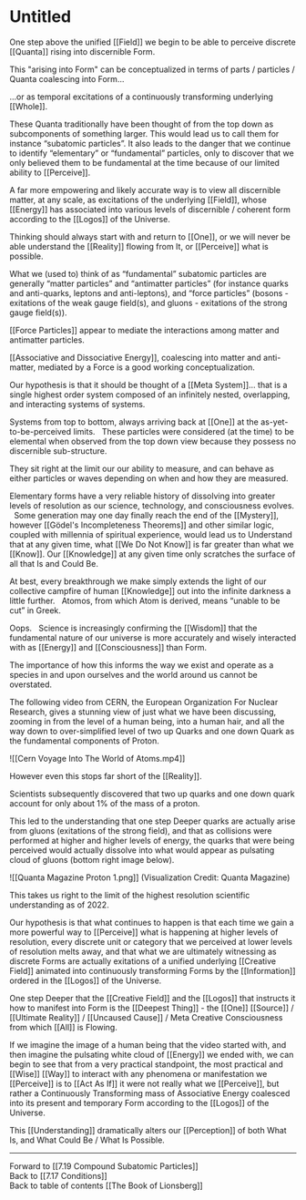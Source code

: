 # Untitled

One step above the unified [[Field]] we begin to be able to perceive discrete [[Quanta]] rising into discernible Form. 

This "arising into Form" can be conceptualized in terms of parts / particles / Quanta coalescing into Form...

...or as temporal excitations of a continuously transforming underlying [[Whole]]. 

These Quanta traditionally have been thought of from the top down as subcomponents of something larger. This would lead us to call them for instance “subatomic particles”. It also leads to the danger that we continue to identify “elementary” or “fundamental” particles, only to discover that we only believed them to be fundamental at the time because of our limited ability to [[Perceive]]. 

A far more empowering and likely accurate way is to view all discernible matter, at any scale, as excitations of the underlying [[Field]], whose [[Energy]] has associated into various levels of discernible / coherent form according to the [[Logos]] of the Universe. 

Thinking should always start with and return to [[One]], or we will never be able understand the [[Reality]] flowing from It, or [[Perceive]] what is possible. 

What we (used to) think of as “fundamental” subatomic particles are generally “matter particles” and “antimatter particles” (for instance quarks and anti-quarks, leptons and anti-leptons), and “force particles” (bosons - exitations of the weak gauge field(s), and gluons - exitations of the strong gauge field(s)).  

[[Force Particles]] appear to mediate the interactions among matter and antimatter particles. 

[[Associative and Dissociative Energy]], coalescing into matter and anti-matter, mediated by a Force is a good working conceptualization. 

Our hypothesis is that it should be thought of a [[Meta System]]… that is a single highest order system composed of an infinitely nested, overlapping, and interacting systems of systems. 

Systems from top to bottom, always arriving back at [[One]] at the as-yet-to-be-perceived limits. 
 
These particles were considered (at the time) to be elemental when observed from the top down view because they possess no discernible sub-structure. 

They sit right at the limit our our ability to measure, and can behave as either particles or waves depending on when and how they are measured. 

Elementary forms have a very reliable history of dissolving into greater levels of resolution as our science, technology, and consciousness evolves. 
 
Some generation may one day finally reach the end of the [[Mystery]], however [[Gödel's Incompleteness Theorems]] and other similar logic, coupled with millennia of spiritual experience, would lead us to Understand that at any given time, what [[We Do Not Know]] is far greater than what we [[Know]]. Our [[Knowledge]] at any given time only scratches the surface of all that Is and Could Be.  

At best, every breakthrough we make simply extends the light of our collective campfire of human [[Knowledge]] out into the infinite darkness a little further. 
 
Atomos, from which Atom is derived, means “unable to be cut” in Greek. 

Oops. 
 
Science is increasingly confirming the [[Wisdom]] that the fundamental nature of our universe is more accurately and wisely interacted with as [[Energy]] and [[Consciousness]] than Form. 

The importance of how this informs the way we exist and operate as a species in and upon ourselves and the world around us cannot be overstated. 

The following video from CERN, the European Organization For Nuclear Research, gives a stunning view of just what we have been discussing, zooming in from the level of a human being, into a human hair, and all the way down to over-simplified level of two up Quarks and one down Quark as the fundamental components of Proton. 

![[Cern Voyage Into The World of Atoms.mp4]] 

However even this stops far short of the [[Reality]]. 

Scientists subsequently discovered that two up quarks and one down quark account for only about 1% of the mass of a proton. 

This led to the understanding that one step Deeper quarks are actually arise from gluons (exitations of the strong field), and that as collisions were performed at higher and higher levels of energy, the quarks that were being perceived would actually dissolve into what would appear as pulsating cloud of gluons (bottom right image below). 

![[Quanta Magazine Proton 1.png]] 
(Visualization Credit: Quanta Magazine)

This takes us right to the limit of the highest resolution scientific understanding as of 2022. 

Our hypothesis is that what continues to happen is that each time we gain a more powerful way to [[Perceive]] what is happening at higher levels of resolution, every discrete unit or category that we perceived at lower levels of resolution melts away, and that what we are ultimately witnessing as discrete Forms are actually exitations of a unified underlying [[Creative Field]] animated into continuously transforming Forms by the [[Information]] ordered in the [[Logos]] of the Universe. 

One step Deeper that the [[Creative Field]] and the [[Logos]] that instructs it how to manifest into Form is the [[Deepest Thing]] - the [[One]] [[Source]] / [[Ultimate Reality]] / [[Uncaused Cause]] / Meta Creative Consciousness from which [[All]] is Flowing. 

If we imagine the image of a human being that the video started with, and then imagine the pulsating white cloud of [[Energy]] we ended with, we can begin to see that from a very practical standpoint, the most practical and [[Wise]] [[Way]] to interact with any phenomena or manifestation we [[Perceive]] is to [[Act As If]] it were not really what we [[Perceive]], but rather a Continuously Transforming mass of Associative Energy coalesced into its present and temporary Form according to the [[Logos]] of the Universe. 

This [[Understanding]] dramatically alters our [[Perception]] of both What Is, and What Could Be / What Is Possible. 

___

Forward to [[7.19 Compound Subatomic Particles]]                
Back to [[7.17 Conditions]]                
Back to table of contents [[The Book of Lionsberg]]  

